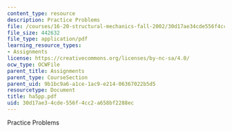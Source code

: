 ```yaml
---
content_type: resource
description: Practice Problems
file: /courses/16-20-structural-mechanics-fall-2002/30d17ae34cde556f4cc2a658bf2288ec_ha5pp.pdf
file_size: 442632
file_type: application/pdf
learning_resource_types:
- Assignments
license: https://creativecommons.org/licenses/by-nc-sa/4.0/
ocw_type: OCWFile
parent_title: Assignments
parent_type: CourseSection
parent_uid: 9b1bc9a6-a1ce-1ac9-e214-06367022b5d5
resourcetype: Document
title: ha5pp.pdf
uid: 30d17ae3-4cde-556f-4cc2-a658bf2288ec
---
```

Practice Problems